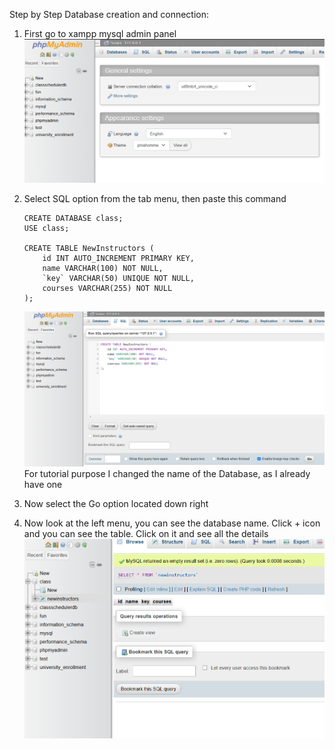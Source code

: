 Step by Step Database creation and connection:
1. First go to xampp mysql admin panel
    ![alt text](image.png)
2. Select SQL option from the tab menu, then paste this command

    ```
    CREATE DATABASE class;
    USE class;

    CREATE TABLE NewInstructors (
        id INT AUTO_INCREMENT PRIMARY KEY,
        name VARCHAR(100) NOT NULL,
        `key` VARCHAR(50) UNIQUE NOT NULL,
        courses VARCHAR(255) NOT NULL
    );
    ```
    ![alt text](image-1.png)
For tutorial purpose I changed the name of the Database, as I already have one
3. Now select the Go option located down right

4. Now look at the left menu,  you can see the database name.
Click + icon and  you can see the table. Click on it and see all the details
![alt text](image-2.png)